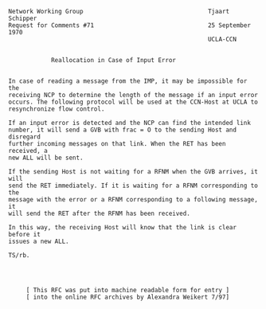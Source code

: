     Network Working Group                                   Tjaart Schipper
    Request for Comments #71                                25 September 1970
                                                            UCLA-CCN


                Reallocation in Case of Input Error


    In case of reading a message from the IMP, it may be impossible for the
    receiving NCP to determine the length of the message if an input error
    occurs. The following protocol will be used at the CCN-Host at UCLA to
    resynchronize flow control.

    If an input error is detected and the NCP can find the intended link
    number, it will send a GVB with frac = O to the sending Host and disregard
    further incoming messages on that link. When the RET has been received, a
    new ALL will be sent.

    If the sending Host is not waiting for a RFNM when the GVB arrives, it will
    send the RET immediately. If it is waiting for a RFNM corresponding to the
    message with the error or a RFNM corresponding to a following message, it
    will send the RET after the RFNM has been received.

    In this way, the receiving Host will know that the link is clear before it
    issues a new ALL.

    TS/rb.




         [ This RFC was put into machine readable form for entry ]
         [ into the online RFC archives by Alexandra Weikert 7/97]
